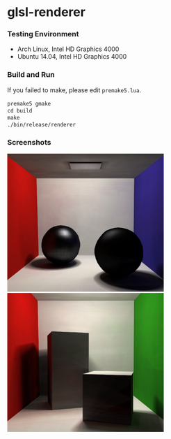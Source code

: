 # glsl-renderer #

### Testing Environment ###
* Arch Linux, Intel HD Graphics 4000
* Ubuntu 14.04, Intel HD Graphics 4000

### Build and Run ###
If you failed to make, please edit `premake5.lua`.
```
premake5 gmake
cd build
make
./bin/release/renderer
```

### Screenshots ###
<img src="https://raw.githubusercontent.com/takiyu/glsl-renderer/master/screenshots/img1.png" width="360px">
<img src="https://raw.githubusercontent.com/takiyu/glsl-renderer/master/screenshots/img2.png" width="360px">
